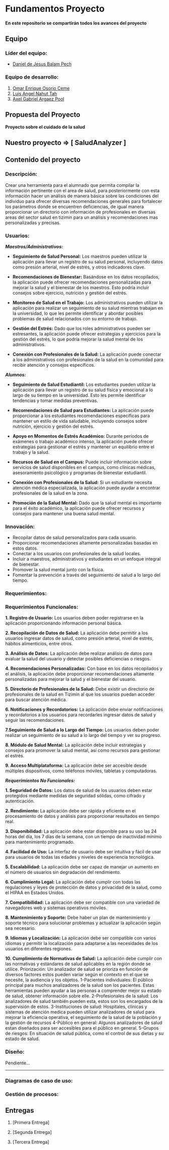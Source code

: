 # Fundamentos Proyecto

#### En este repositorio se compartirán todos los avances del proyecto

## Equipo

### Líder del equipo:  

- [Daniel de Jesus Balam Pech](https://github.com/DanielBalam)

### Equipo de desarrollo:

1. [Omar Enrique Osorio Ceme](https://github.com/RickySFTW)
2. [Luis Angel Nahut Tah](https://github.com/IANT9)
3. [Axel Gabriel Argaez Pool](https://github.com/AxelArgaez)

## Propuesta del Proyecto

**Proyecto sobre el cuidado de la salud**

## Nuestro proyecto => [ SaludAnalyzer ]

## Contenido del proyecto

### Descripción:

Crear una herramienta para el alumnado que permita compilar la información pertinente con el area de salud, para posteriormente con esta información hacer un análisis de manera básica sobre las condiciones del individuo para ofrecer diversas recomendaciones generales para fortalecer los parámetros donde se encuentren deficiencias, de igual manera proporcionar un directorio con información de profesionales en diversas areas del sector salud en tizimin para un análisis y recomendaciones mas personalizadas y precisas.

### Usuarios:

***Maestros/Administrativos:***

- **Seguimiento de Salud Personal:** Los maestros pueden utilizar la aplicación para llevar un registro de su salud personal, incluyendo datos como presión arterial, nivel de estrés, y otros indicadores clave.

- **Recomendaciones de Bienestar:** Basándose en los datos recopilados, la aplicación puede ofrecer recomendaciones personalizadas para mejorar la salud y el bienestar de los maestros. Esto podría incluir consejos sobre ejercicio, nutrición y gestión del estrés.

- **Monitoreo de Salud en el Trabajo:** Los administrativos pueden utilizar la aplicación para realizar un seguimiento de su salud mientras trabajan en la universidad, lo que les permite identificar y abordar posibles problemas de salud relacionados con su entorno de trabajo.

- **Gestión del Estrés:** Dado que los roles administrativos pueden ser estresantes, la aplicación puede ofrecer estrategias y ejercicios para la gestión del estrés, lo que podría mejorar la salud mental de los administrativos.

- **Conexión con Profesionales de la Salud:** La aplicación puede conectar a los administrativos con profesionales de la salud en la comunidad para recibir atención y consejos específicos.

***Alumnos:***

- **Seguimiento de Salud Estudiantil:** Los estudiantes pueden utilizar la aplicación para llevar un registro de su salud física y emocional a lo largo de su tiempo en la universidad. Esto les permite identificar tendencias y tomar medidas preventivas.

- **Recomendaciones de Salud para Estudiantes:** La aplicación puede proporcionar a los estudiantes recomendaciones específicas para mantener un estilo de vida saludable, incluyendo consejos sobre nutrición, ejercicio y gestión del estrés.

- **Apoyo en Momentos de Estrés Académico:** Durante períodos de exámenes o trabajo académico intenso, la aplicación puede ofrecer estrategias para gestionar el estrés y mantener un equilibrio entre el trabajo y la salud.

- **Recursos de Salud en el Campus:** Puede incluir información sobre servicios de salud disponibles en el campus, como clínicas médicas, asesoramiento psicológico y programas de bienestar estudiantil.

- **Conexión con Profesionales de la Salud:** Si un estudiante necesita atención médica especializada, la aplicación puede ayudar a encontrar profesionales de la salud en la zona.

- **Promoción de la Salud Mental:** Dado que la salud mental es importante para el éxito académico, la aplicación puede ofrecer recursos y consejos para mantener una buena salud mental.

### Innovación:

- Recopilar datos de salud personalizados para cada usuario.
- Proporcionar recomendaciones altamente personalizadas basadas en estos datos.
- Conectar a los usuarios con profesionales de la salud locales.
- Incluir a maestros, administrativos y estudiantes en un enfoque integral de bienestar.
- Promover la salud mental junto con la física.
- Fomentar la prevención a través del seguimiento de salud a lo largo del tiempo.

### Requerimientos:

### Requerimientos Funcionales:

**1. Registro de Usuario:** Los usuarios deben poder registrarse en la aplicación proporcionando información personal básica.

**2. Recopilación de Datos de Salud:** La aplicación debe permitir a los usuarios ingresar datos de salud, como presión arterial, nivel de estrés, hábitos alimenticios, entre otros.

**3. Análisis de Datos:** La aplicación debe realizar análisis de datos para evaluar la salud del usuario y detectar posibles deficiencias o riesgos.

**4. Recomendaciones Personalizadas:** Con base en los datos recopilados y el análisis, la aplicación debe proporcionar recomendaciones altamente personalizadas para mejorar la salud y el bienestar del usuario.

**5. Directorio de Profesionales de la Salud:** Debe existir un directorio de profesionales de la salud en Tizimín al que los usuarios puedan acceder para buscar atención médica.

**6. Notificaciones y Recordatorios:** La aplicación debe enviar notificaciones y recordatorios a los usuarios para recordarles ingresar datos de salud y seguir las recomendaciones.

**7.Seguimiento de Salud a lo Largo del Tiempo:** Los usuarios deben poder realizar un seguimiento de su salud a lo largo del tiempo y ver su progreso.

**8. Módulo de Salud Mental:** La aplicación debe incluir estrategias y consejos para promover la salud mental, así como recursos para gestionar el estrés.

**9. Acceso Multiplataforma:** La aplicación debe ser accesible desde múltiples dispositivos, como teléfonos móviles, tabletas y computadoras.

***Requerimientos No Funcionales:***

**1. Seguridad de Datos:** Los datos de salud de los usuarios deben estar protegidos mediante medidas de seguridad sólidas, como cifrado y autenticación.

**2. Rendimiento:** La aplicación debe ser rápida y eficiente en el procesamiento de datos y análisis para proporcionar resultados en tiempo real.

**3. Disponibilidad:** La aplicación debe estar disponible para su uso las 24 horas del día, los 7 días de la semana, con un tiempo de inactividad mínimo para mantenimiento programado.

**4. Facilidad de Uso:** La interfaz de usuario debe ser intuitiva y fácil de usar para usuarios de todas las edades y niveles de experiencia tecnológica.

**5. Escalabilidad:** La aplicación debe ser capaz de manejar un aumento en el número de usuarios sin degradación del rendimiento.

**6. Cumplimiento Legal:** La aplicación debe cumplir con todas las regulaciones y leyes de protección de datos y privacidad de la salud, como el HIPAA en Estados Unidos.

**7. Compatibilidad:** La aplicación debe ser compatible con una variedad de navegadores web y sistemas operativos móviles.

**8. Mantenimiento y Soporte:** Debe haber un plan de mantenimiento y soporte técnico para solucionar problemas y actualizar la aplicación según sea necesario.

**9. Idiomas y Localización:** La aplicación debe ser compatible con varios idiomas y permitir la localización para adaptarse a las necesidades de los usuarios en diferentes regiones.

**10. Cumplimiento de Normativas de Salud:** La aplicación debe cumplir con las normativas y estándares de salud aplicables en la región donde se utilice.
Priorización: 
Un analizador de salud se prioriza en función de diversos factores estos pueden variar según el contexto en el que se necesite, la audiencia y los objetos.
1-Pacientes individuales: 
El público principal para muchos analizadores de la salud son los pacientes. Estas herramientas pueden ayudar a las personas a comprender mejor su estado de salud, obtener información sobre elle.
2-Profesionales de la salud: 
Los analizadores de salud también pueden esta, estos son los encargados de la supervisión de estos.
3-Instituciones de salud: 
Hospitales, clínicas y sistemas de atención medica pueden utilizar analizadores de salud para mejorar la eficiencia operativa, el seguimiento de la salud de la población y la gestión de recursos 
4-Público en general: 
Algunos analizadores de salud estan diseñados para ser accesibles para el público en general.
5-Grupos de riesgos:
En situación de salud pública, como el control de sus dietas y su estado de salud.


### Diseño:
Pendiente...

---

### Diagramas de caso de uso:

### Gestión de procesos:  

## Entregas

1. [Primera Entrega]

2. [Segunda Entrega]

3. [Tercera Entrega]
